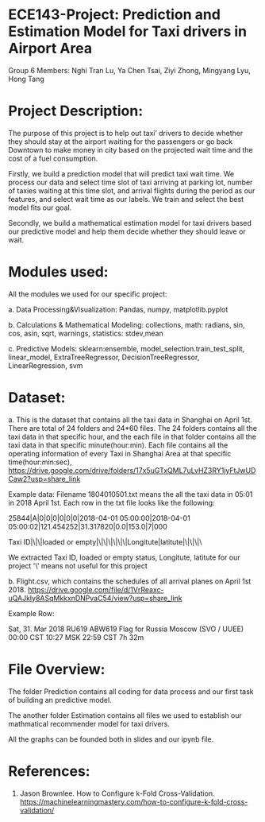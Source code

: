 # ECE143-Project: Prediction and Estimation Model for Taxi drivers in Airport Area
Group 6 Members: Nghi Tran Lu, Ya Chen Tsai, Ziyi Zhong, Mingyang Lyu, Hong Tang
# Project Description: 
The purpose of this project is to help out taxi’ drivers to decide whether they should stay at the airport waiting for the passengers or go back Downtown to make money in city based on the projected wait time and the cost of a fuel consumption. 

Firstly, we build a prediction model that will predict taxi wait time. We process our data and select time slot of taxi arriving at parking lot, number of taxies waiting at this time slot, and arrival flights during the period as our features, and select wait time as our labels. We train and select the best model fits our goal. 

Secondly, we build a mathematical estimation model for taxi drivers based our predictive model and help them decide whether they should leave or wait.

# Modules used: 
All the modules we used for our specific project:

a. Data Processing&Visualization:
   Pandas,
   numpy,
   matplotlib.pyplot

b. Calculations & Mathematical Modeling:
   collections,
   math: radians, sin, cos, asin, sqrt, 
   warnings,
   statistics: stdev,mean

c. Predictive Models:
   sklearn:ensemble, model_selection.train_test_split, linear_model, ExtraTreeRegressor, DecisionTreeRegressor, LinearRegression, svm
   
# Dataset: 
a. This is the dataset that contains all the taxi data in Shanghai on April 1st. There are total of 24 folders and 24*60 files. The 24 folders contains all the taxi data in that specific hour, and the each file in that folder contains all the taxi data in that specific minute(hour:min). Each file contains all the operating information of every Taxi in Shanghai Area at that specific time(hour:min:sec), https://drive.google.com/drive/folders/17x5uGTxQML7uLvHZ3RY1jyFtJwUDCaw2?usp=share_link

Example data:
Filename 1804010501.txt means the all the taxi data in 05:01 in 2018 April 1st.
Each row in the txt file looks like the following:

25844|A|0|0|0|0|0|0|2018-04-01 05:00:00|2018-04-01 05:00:02|121.454252|31.317820|0.0|153.0|7|000

Taxi ID|\\|\\|loaded or empty|\\|\\|\\|\\|\\|\\|Longitute|latitute|\\|\\|\\|\\

We extracted Taxi ID, loaded or empty status, Longitute, latitute for our project
'\\' means not useful for this project

b. Flight.csv, which contains the schedules of all arrival planes on April 1st 2018. https://drive.google.com/file/d/1VrReaxc-uQAJkly8ASqMkkxnDNPvaC54/view?usp=share_link

Example Row:

Sat, 31. Mar 2018	RU619 ABW619	Flag for Russia Moscow (SVO / UUEE)	00:00 CST	10:27 MSK	22:59 CST	7h 32m																		


# File Overview: 

The folder Prediction contains all coding for data process and our first task of building an predictive model.

The another folder Estimation contains all files we used to establish our mathmatical recommender model for taxi drivers.

All the graphs can be founded both in slides and our ipynb file.

# References:
1. Jason Brownlee. How to Configure k-Fold Cross-Validation. https://machinelearningmastery.com/how-to-configure-k-fold-cross-validation/
